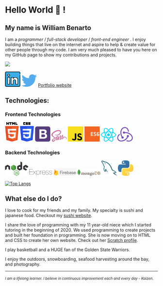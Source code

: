 # Hello World 👋 !

## My name is William Benarto

I am a _programmer_ / _full-stack developer_ / _front-end engineer_ . I enjoy building things that live on the internet and aspire to help & create value for other people through my code. I am very much pleased to have you here on my GitHub page to show my contributions and projects. 

![](https://komarev.com/ghpvc/?username=wbenarto&color=green)

<div>
<a href="https://www.linkedin.com/in/william-benarto/" target="_blank"><img src='./images/in.svg' alt='LinkedIn' width="10%"></a>
<a href="https://twitter.com/wbenarto" target="_blank"><img src='./images/twitter.svg' alt='Twitter' width="10%" title='@Asabeneh'></a>
<a href="http://wbenarto.com/" target="_blank">Portfolio website</a>
</div>

## Technologies:

### Frontend Technologies

<div>
  <img src ="./images/html-5.svg" alt="HTML5 logo" width="9%" title='HTML5'/>
  <img src ="./images/css-3.svg" alt="CSS3 logo" width="9%" title='CSS3'/>
  <img src ="./images/bootstrap.svg" alt="Bootstrap logo" width="10%" title='Bootstrap'/>
  <img src ="./images/sass.svg" alt="Sass logo" width="10%" title='Sass'/>
  <img src ="./images/javascript.svg" alt="JavaScript logo" width="10%" title='JavaScript'/>
  <img src ="./images/es6.svg" alt="ES6 logo" width="10%" title='ES6'/>
  <!-- <img src ="./images/d3.svg" alt="D3 logo" width="4%" title='D3.js'/> -->
  <img src ="./images/react.svg" alt="react logo" width="10%" title='React'/>
  <img src ="./images/redux.svg" alt="redux logo" width="10%" title='Redux'/>
<div> 

### Backend Technologies

<div>
  <img src ="./images/nodejs.svg" alt="Node logo" width="15%" title='Nodejs'/>
  <img src ="./images/express.svg" alt="express logo" width="15%" title='Express'/>
  <img src ="./images/firebase.png" alt="Firebase logo" width="15%" title="Firebase"/>
  <img src ="./images/mongodb.svg" alt="D3 logo" width="15%" title='MongoDB'/>
  <img src ="./images/mysql.svg" alt="mysql logo" width="10%" title='MYSQL'/>
  <img src ="./images/python.svg" alt="Python logo" width="10%" title='Python'/>
</div>

[![Top Langs](https://github-readme-stats.vercel.app/api/top-langs/?username=wbenarto&layout)](https://github.com/wbenarto/github-readme-stats)

## What else do I do?

I love to cook for my friends and my family. My specialty is sushi and japanese food. Checkout my <a href="https://webesushi.io" target="_blank">sushi website</a>.

I share the love of programming with my 11 year-old niece which I started tutoring in the beginning of 2020. We used programming to create projects and built her foundation in programming. She is now moving on to HTML and CSS to create her own website. Check out her <a href="https://scratch.mit.edu/users/ScrunchyGamerGirl12/" target="_blank">Scratch profile</a>.

I play basketball and a HUGE fan of the Golden State Warriors. 

I enjoy the outdoors, snowboarding, seafood harvesting around the bay, and photography.

---
<small> _I am a lifelong learner. I believe in continuous improvement each and every day - Kaizen_. </small>